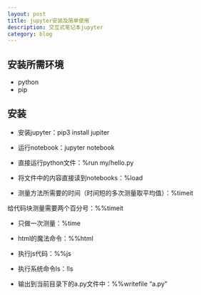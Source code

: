 ```yaml
---
layout: post
title: jupyter安装及简单使用
description: 交互式笔记本jupyter
category: blog
---
```


## 安装所需环境
- python 
- pip

## 安装
- 安装jupyter：pip3 install jupiter

- 运行notebook：jupyter notebook

- 直接运行python文件：%run my/hello.py

- 将文件中的内容直接读到notebooks：%load

- 测量方法所需要的时间（时间短的多次测量取平均值）：%timeit

给代码块测量需要两个百分号：%%timeit

- 只做一次测量：%time

- html的魔法命令：%%html

- 执行js代码：%%js

- 执行系统命令ls：!ls

- 输出到当前目录下的a.py文件中：%%writefile “a.py"

















